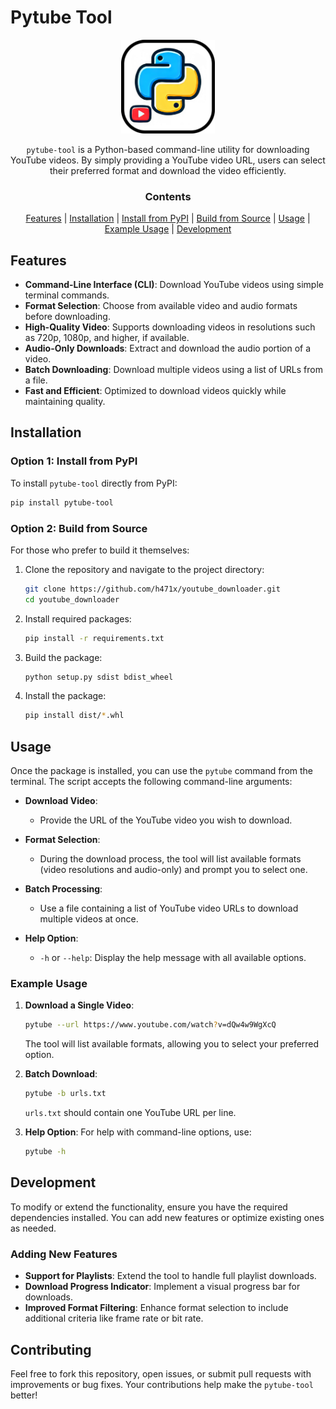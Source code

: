 # Pytube Tool

<p align="center">
 <img height="150" src="https://raw.githubusercontent.com/h471x/youtube_downloader/master/imgs/pytube.png"/>
</p>

<div align="center">

<p>

``pytube-tool`` is a Python-based command-line utility for downloading YouTube videos. By simply providing a YouTube video URL, users can select their preferred format and download the video efficiently. 

</p>

### Contents

[Features](#features) |
[Installation](#installation) |
[Install from PyPI](#option-1-install-from-pypi) |
[Build from Source](#option-2-build-from-source) |
[Usage](#usage) |
[Example Usage](#example-usage) |
[Development](#development)

</div>

## Features

- **Command-Line Interface (CLI)**: Download YouTube videos using simple terminal commands.
- **Format Selection**: Choose from available video and audio formats before downloading.
- **High-Quality Video**: Supports downloading videos in resolutions such as 720p, 1080p, and higher, if available.
- **Audio-Only Downloads**: Extract and download the audio portion of a video.
- **Batch Downloading**: Download multiple videos using a list of URLs from a file.
- **Fast and Efficient**: Optimized to download videos quickly while maintaining quality.

## Installation

### Option 1: Install from PyPI

To install `pytube-tool` directly from PyPI:

```bash
pip install pytube-tool
```

### Option 2: Build from Source

For those who prefer to build it themselves:

1. Clone the repository and navigate to the project directory:

   ```bash
   git clone https://github.com/h471x/youtube_downloader.git
   cd youtube_downloader
   ```

2. Install required packages:

   ```bash
   pip install -r requirements.txt
   ```

3. Build the package:

   ```bash
   python setup.py sdist bdist_wheel
   ```

4. Install the package:

   ```bash
   pip install dist/*.whl
   ```

## Usage

Once the package is installed, you can use the `pytube` command from the terminal. The script accepts the following command-line arguments:

- **Download Video**:
  - Provide the URL of the YouTube video you wish to download. 

- **Format Selection**:
  - During the download process, the tool will list available formats (video resolutions and audio-only) and prompt you to select one.

- **Batch Processing**:
  - Use a file containing a list of YouTube video URLs to download multiple videos at once.

- **Help Option**:
  - `-h` or `--help`: Display the help message with all available options.

### Example Usage

1. **Download a Single Video**:
   ```bash
   pytube --url https://www.youtube.com/watch?v=dQw4w9WgXcQ
   ```

   The tool will list available formats, allowing you to select your preferred option.

2. **Batch Download**:
   ```bash
   pytube -b urls.txt
   ```

   `urls.txt` should contain one YouTube URL per line.

3. **Help Option**:
   For help with command-line options, use:
   ```bash
   pytube -h
   ```

## Development

To modify or extend the functionality, ensure you have the required dependencies installed. You can add new features or optimize existing ones as needed.

### Adding New Features

- **Support for Playlists**: Extend the tool to handle full playlist downloads.
- **Download Progress Indicator**: Implement a visual progress bar for downloads.
- **Improved Format Filtering**: Enhance format selection to include additional criteria like frame rate or bit rate.

## Contributing

Feel free to fork this repository, open issues, or submit pull requests with improvements or bug fixes. Your contributions help make the `pytube-tool` better!